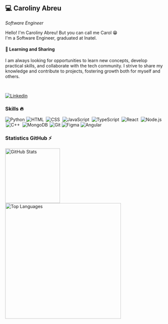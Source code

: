 <h2>💻 Caroliny Abreu</h2>

*Software Engineer*

<p>Hello! I'm Caroliny Abreu! But you can call me Carol 😁 <br> I'm a Software Engineer, graduated at Inatel.</p>

<h4>🌱 Learning and Sharing</h4> 
<p>I am always looking for opportunities to learn new concepts, develop practical skills, and collaborate with the tech community. I strive to share my knowledge and contribute to projects, fostering growth both for myself and others.</p>


</br>

<p>
  <a href="https://www.linkedin.com/in/caroliny-abreu-teixeira-3783041b1/">
      <img alt="Linkedin" title="Connect with me on Linkedin" src="https://img.shields.io/badge/linkedin-%230077B5.svg?style=for-the-badge&logo=linkedin&logoColor=white""/>
  </a>
</p>

<h3>Skills 🔥</h3>

<p align="left">
    <img alt="Python" title="Python" src="https://skillicons.dev/icons?i=python" />
    <img alt="HTML" title="HTML" style="padding: 0 1px;" src="https://skillicons.dev/icons?i=html" />
    <img alt="CSS" title="CSS" style="padding: 0 2px;" src="https://skillicons.dev/icons?i=css" />
    <img alt="JavaScript" title="JavaScript" style="padding: 0 2px;" src="https://skillicons.dev/icons?i=javascript" />
    <img alt="TypeScript" title="TypeScript" style="padding: 0 2px;" src="https://skillicons.dev/icons?i=typescript" />
    <img alt="React" title="React" style="padding: 0 2px;" src="https://skillicons.dev/icons?i=react" />
    <img alt="Node.js" title="Node.js" style="padding: 0 2px;" src="https://skillicons.dev/icons?i=nodejs" />
    <img alt="C++" title="C++" style="padding: 0 2px;" src="https://skillicons.dev/icons?i=cpp" />
    <img alt="MongoDB" title="MongoDB" style="padding: 0 2px;" src="https://skillicons.dev/icons?i=mongo" />
    <img alt="Git" title="Git" src="https://skillicons.dev/icons?i=git" />
    <img alt="Figma" title="Figma" src="https://skillicons.dev/icons?i=figma" />
    <img alt="Angular" title="Angular" src="https://skillicons.dev/icons?i=angular" />
</p>

<h3>Statistics GitHub ⚡</h3>

<p>
  <img align="left" alt="GitHub Stats" height="175" style="padding-right: 20px;" src="https://github-readme-stats.vercel.app/api?username=carolinyatp&show_icons=true&theme=midnight-purple" alt="GitHub Statistics" />
  <img align="left" alt="Top Languages" height="370" width="370" style="padding-right: 20px;" src="https://github-readme-stats.vercel.app/api/top-langs/?username=carolinyatp&hide_progress=true&theme=midnight-purple" alt="Top Languages" />
</p>
